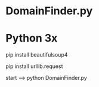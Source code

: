 # DomainFinder.py
# Python 3x
pip install beautifulsoup4

pip install urllib.request

start --> python DomainFinder.py
